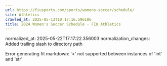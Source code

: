 ```yaml
---
url: https://fiusports.com/sports/womens-soccer/schedule/
site: Athletics
crawled_at: 2025-05-13T10:17:16.596186
title: 2024 Women's Soccer Schedule - FIU Athletics
---
```

normalized_at: 2025-05-22T17:17:22.356003
normalization_changes: Added trailing slash to directory path

Error generating fit markdown: '<' not supported between instances of 'int' and 'str'